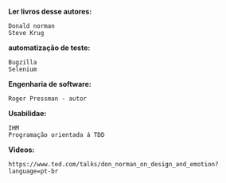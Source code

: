 **Ler livros desse autores:**

    Donald norman
    Steve Krug

**automatização de teste:**

    Bugzilla
    Selenium

**Engenharia de software:**

    Roger Pressman - autor

**Usabilidae:**
     
    IHM
    Programação orientada á TDD

**Videos:**
    
    https://www.ted.com/talks/don_norman_on_design_and_emotion?language=pt-br

